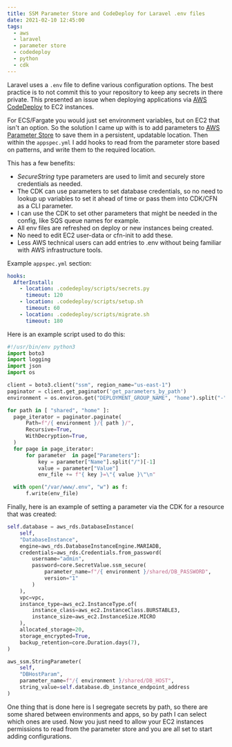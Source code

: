 ```yaml
---
title: SSM Parameter Store and CodeDeploy for Laravel .env files
date: 2021-02-10 12:45:00
tags:
  - aws
  - laravel
  - parameter store
  - codedeploy
  - python
  - cdk
---
```


Laravel uses a `.env` file to define various configuration options. The best practice is to not commit this to your repository to keep any secrets in there private. This presented an issue when deploying applications via [AWS CodeDeploy] to EC2 instances.

For ECS/Fargate you would just set environment variables, but on EC2 that isn't an option. So the solution I came up with is to add parameters to [AWS Parameter Store] to save them in a persistent, updatable location. Then within the `appspec.yml` I add hooks to read from the parameter store based on patterns, and write them to the required location.

This has a few benefits:

* _SecureString_ type parameters are used to limit and securely store credentials as needed.
* The CDK can use parameters to set database credentials, so no need to lookup up variables to set it ahead of time or pass them into CDK/CFN as a CLI parameter.
* I can use the CDK to set other parameters that might be needed in the config, like SQS queue names for example.
* All env files are refreshed on deploy or new instances being created.
* No need to edit EC2 user-data or cfn-init to add these.
* Less AWS technical users can add entries to .env without being familiar with AWS infrastructure tools.

Example `appspec.yml` section:

```yaml
hooks:
  AfterInstall:
    - location: .codedeploy/scripts/secrets.py
      timeout: 120
    - location: .codedeploy/scripts/setup.sh
      timeout: 60
    - location: .codedeploy/scripts/migrate.sh
      timeout: 180
```

Here is an example script used to do this:

```python
#!/usr/bin/env python3
import boto3
import logging
import json
import os

client = boto3.client("ssm", region_name="us-east-1")
paginator = client.get_paginator('get_parameters_by_path')
environment = os.environ.get("DEPLOYMENT_GROUP_NAME", "home").split("-")[0]

for path in [ "shared", "home" ]:
  page_iterator = paginator.paginate(
      Path=f"/{ environment }/{ path }/",
      Recursive=True,
      WithDecryption=True,
  )
  for page in page_iterator:
      for parameter  in page["Parameters"]:
          key = parameter["Name"].split("/")[-1]
          value = parameter["Value"]
          env_file += f"{ key }=\"{ value }\"\n"

  with open("/var/www/.env", "w") as f:
      f.write(env_file)
```

Finally, here is an example of setting a parameter via the CDK for a resource that was created:

```python
self.database = aws_rds.DatabaseInstance(
    self,
    "DatabaseInstance",
    engine=aws_rds.DatabaseInstanceEngine.MARIADB,
    credentials=aws_rds.Credentials.from_password(
        username="admin",
        password=core.SecretValue.ssm_secure(
            parameter_name=f"/{ environment }/shared/DB_PASSWORD",
            version="1"
        )
    ),
    vpc=vpc,
    instance_type=aws_ec2.InstanceType.of(
        instance_class=aws_ec2.InstanceClass.BURSTABLE3,
        instance_size=aws_ec2.InstanceSize.MICRO
    ),
    allocated_storage=20,
    storage_encrypted=True,
    backup_retention=core.Duration.days(7),
)

aws_ssm.StringParameter(
    self,
    "DBHostParam",
    parameter_name=f"/{ environment }/shared/DB_HOST",
    string_value=self.database.db_instance_endpoint_address
)
```

One thing that is done here is I segregate secrets by path, so there are some shared between environments and apps, so by path I can select which ones are used. Now you just need to allow your EC2 instances permissions to read from the parameter store and you are all set to start adding configurations.

[AWS CodeDeploy]: https://docs.aws.amazon.com/codedeploy/latest/userguide/instances-ec2-configure.html
[AWS Parameter Store]: https://docs.aws.amazon.com/systems-manager/latest/userguide/systems-manager-parameter-store.html
